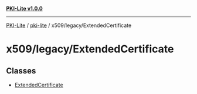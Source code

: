 [**PKI-Lite v1.0.0**](../../../../README.md)

---

[PKI-Lite](../../../../README.md) / [pki-lite](../../../README.md) / x509/legacy/ExtendedCertificate

# x509/legacy/ExtendedCertificate

## Classes

- [ExtendedCertificate](classes/ExtendedCertificate.md)
